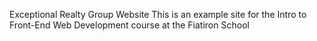 Exceptional Realty Group Website
This is an example site for the Intro to Front-End Web Development course at the Fiatiron School
